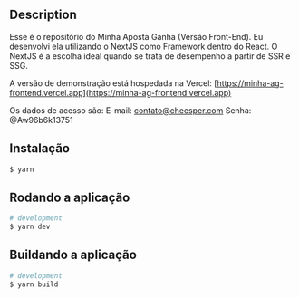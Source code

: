 ## Description

Esse é o repositório do Minha Aposta Ganha (Versão Front-End).
Eu desenvolvi ela utilizando o NextJS como Framework dentro do React. O NextJS é a escolha ideal quando se trata de desempenho a partir de SSR e SSG. 

A versão de demonstração está hospedada na Vercel:
[https://minha-ag-frontend.vercel.app](https://minha-ag-frontend.vercel.app)

Os dados de acesso são:
E-mail: contato@cheesper.com
Senha: @Aw96b6k13751

## Instalação

```bash
$ yarn
```

## Rodando a aplicação

```bash
# development
$ yarn dev
```

## Buildando a aplicação

```bash
# development
$ yarn build
```
